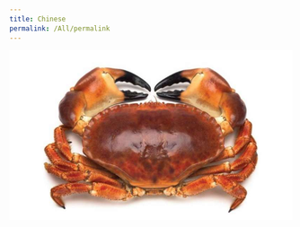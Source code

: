 ```yaml
---
title: Chinese
permalink: /All/permalink
---
```






![Alt text for image on Isomer site](/images/1-understanding.jpg)